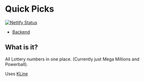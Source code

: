 # Quick Picks

[![Netlify Status](https://api.netlify.com/api/v1/badges/a5dd8fdb-3aea-4d0c-9ade-6f0017ba9fe0/deploy-status)](https://app.netlify.com/sites/elegant-bartik-07375b/deploys)

- [Backend](https://fast-lowlands-95206.herokuapp.com/graphiql)

## What is it?

All Lottery numbers in one place. (Currently just Mega Millions and Powerball). 

Uses [KLine](https://github.com/lavabear/kline)
